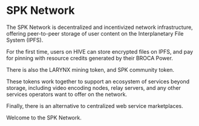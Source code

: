 # SPK Network
The SPK Network is decentralized and incentivized network infrastructure, offering peer-to-peer storage of user content on the Interplanetary File System (IPFS). 

For the first time, users on HIVE can store encrypted files on IPFS, and pay for pinning with resource credits generated by their BROCA Power. 

There is also the LARYNX mining token, and SPK community token. 

These tokens work together to support an ecosystem of services beyond storage, including video encoding nodes, relay servers, and any other services operators want to offer on the network. 

Finally, there is an alternative to centralized web service marketplaces. 

Welcome to the SPK Network.